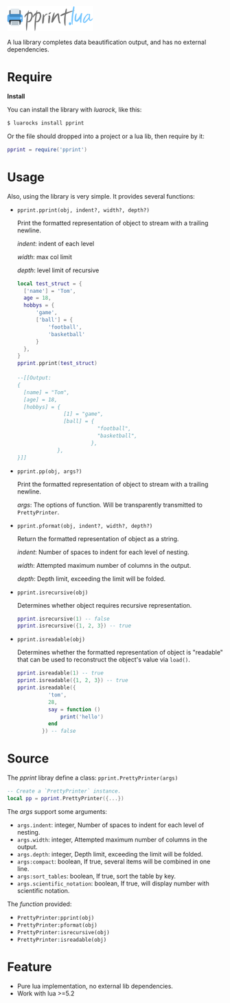 ![pprint.png](icon.png)

A lua library completes data beautification output, and has no external dependencies.

# Require

**Install**

You can install the library with _luarock_, like this:

```bash
$ luarocks install pprint
```

Or the file should dropped into a project or a lua lib, then require by it:

```lua
pprint = require('pprint')
```

# Usage

Also, using the library is very simple. It provides several functions:

- `pprint.pprint(obj, indent?, width?, depth?)`

  Print the formatted representation of object to stream with a trailing newline.

  _indent_: indent of each level

  _width_: max col limit

  _depth_: level limit of recursive

  ```lua
  local test_struct = {
    ['name'] = 'Tom',
    age = 18,
    hobbys = {
        'game',
        ['ball'] = {
            'football',
            'basketball'
        }
    },
  }
  pprint.pprint(test_struct)

  --[[Output:
  {
    [name] = "Tom",
    [age] = 18,
    [hobbys] = {
                 [1] = "game",
                 [ball] = {
                            "football",
                            "basketball",
                          },
               },
  }]]
  ```

- `pprint.pp(obj, args?)`

  Print the formatted representation of object to stream with a trailing newline.

  _args_: The options of function. Will be transparently transmitted to `PrettyPrinter`.

- `pprint.pformat(obj, indent?, width?, depth?)`

  Return the formatted representation of object as a string.

  _indent_: Number of spaces to indent for each level of nesting.

  _width_: Attempted maximum number of columns in the output.

  _depth_: Depth limit, exceeding the limit will be folded.

- `pprint.isrecursive(obj)`

  Determines whether object requires recursive representation.

  ```lua
  pprint.isrecursive(1) -- false
  pprint.isrecursive({1, 2, 3}) -- true
  ```

- `pprint.isreadable(obj)`

  Determines whether the formatted representation of object is "readable" that can be used to reconstruct the object's value via `load()`.

  ```lua
  pprint.isreadable(1) -- true
  pprint.isreadable({1, 2, 3}) -- true
  pprint.isreadable({
            'tom',
            28,
            say = function ()
                print('hello')
            end
          }) -- false
  ```

# Source

The _pprint_ libray define a class:
`pprint.PrettyPrinter(args)`

```lua
-- Create a `PrettyPrinter` instance.
local pp = pprint.PrettyPrinter({...})
```

The _args_ support some arguments:

- `args.indent`: integer, Number of spaces to indent for each level of nesting.
- `args.width`: integer, Attempted maximum number of columns in the output.
- `args.depth`: integer, Depth limit, exceeding the limit will be folded.
- `args:compact`: boolean, If true, several items will be combined in one line.
- `args:sort_tables`: boolean, If true, sort the table by key.
- `args.scientific_notation`: boolean, If true, will display number with scientific notation.

The _function_ provided:

- `PrettyPrinter:pprint(obj)`
- `PrettyPrinter:pformat(obj)`
- `PrettyPrinter:isrecursive(obj)`
- `PrettyPrinter:isreadable(obj)`

# Feature

- Pure lua implementation, no external lib dependencies.
- Work with lua >=5.2
